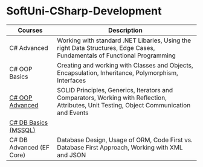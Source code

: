 # SoftUni-CSharp-Development
| Courses  | Description
| ------------- | ------------- |
| C# Advanced  | Working with standard .NET Libaries, Using the right Data Structures, Edge Cases, Fundamentals of Functional Programming |
| C# OOP Basics  | Creating and working with Classes and Objects, Encapsulation, Inheritance, Polymorphism, Interfaces |
| <a href="https://softuni.bg/certificates/details/53636/09582a64"> C# OOP Advanced </a> | SOLID Principles, Generics, Iterators and Comparators, Working with Reflection, Attributes, Unit Testing, Object Communication and Events |
| <a href="https://softuni.bg/certificates/details/55516/f4f966ec"> C# DB Basics (MSSQL) </a> |
| C# DB Advanced (EF Core)  | Database Design, Usage of ORM, Code First vs. Database First Approach, Working with XML and JSON